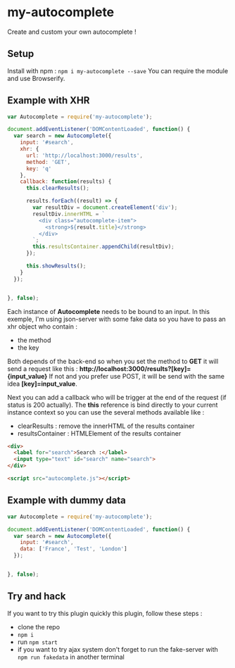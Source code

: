 # my-autocomplete

Create and custom your own autocomplete !

## Setup
Install with npm : `npm i my-autocomplete --save`
You can require the module and use Browserify.

## Example with XHR

```js
var Autocomplete = require('my-autocomplete');

document.addEventListener('DOMContentLoaded', function() {
  var search = new Autocomplete({
    input: '#search',
    xhr: {
      url: 'http://localhost:3000/results',
      method: 'GET',
      key: 'q'
    },
    callback: function(results) {
      this.clearResults();

      results.forEach((result) => {
        var resultDiv = document.createElement('div');
        resultDiv.innerHTML = `
          <div class="autocomplete-item">
            <strong>${result.title}</strong>
          </div>
        `;
        this.resultsContainer.appendChild(resultDiv);
      });

      this.showResults();
    }
  });


}, false);
```

Each instance of **Autocomplete** needs to be bound to an input. In this exemple, I'm using json-server with some fake data so you have to pass an xhr object who contain :

- the method
- the key

Both depends of the back-end so when you set the method to **GET** it will send a request like this : **http://localhost:3000/results?[key]={input_value}**
If not and you prefer use POST, it will be send with the same idea **[key]=input_value**.

Next you can add a callback who will be trigger at the end of the request (if  status is 200 actually). The __this__ reference is bind directly to your current instance context so you can use the several methods available like :

- clearResults : remove the innerHTML of the results container
- resultsContainer : HTMLElement of the results container


```html
<div>
  <label for="search">Search :</label>
  <input type="text" id="search" name="search">
</div>

<script src="autocomplete.js"></script>
```

## Example with dummy data
```js
var Autocomplete = require('my-autocomplete');

document.addEventListener('DOMContentLoaded', function() {
  var search = new Autocomplete({
    input: '#search',
    data: ['France', 'Test', 'London']
  });


}, false);
```

## Try and hack
If you want to try this plugin quickly this plugin, follow these steps :

- clone the repo
- `npm i`
- run `npm start`
- if you want to try ajax system don't forget to run the fake-server with `npm run fakedata` in another terminal
